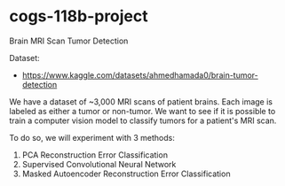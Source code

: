 # cogs-118b-project
Brain MRI Scan Tumor Detection

Dataset:  
- https://www.kaggle.com/datasets/ahmedhamada0/brain-tumor-detection  

We have a dataset of ~3,000 MRI scans of patient brains. Each image is labeled as either a tumor or non-tumor. We want to see if it is possible to train a computer vision model to classify tumors for a patient's MRI scan.  

To do so, we will experiment with 3 methods:  
1. PCA Reconstruction Error Classification
2. Supervised Convolutional Neural Network
3. Masked Autoencoder Reconstruction Error Classification
